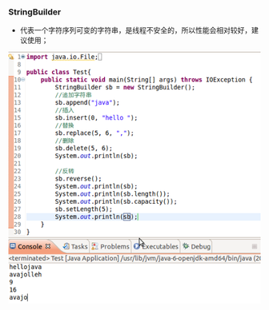 ### StringBuilder
+ 代表一个字符序列可变的字符串，是线程不安全的，所以性能会相对较好，建议使用；

![image](https://github.com/ningbaoqi/Java/blob/master/gif/pic-120.jpg) 
